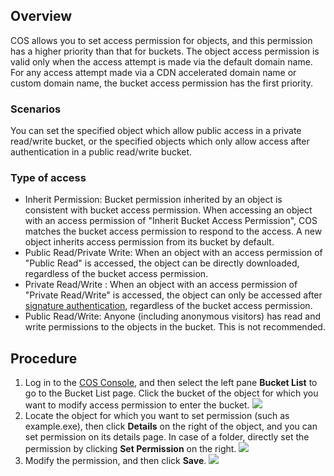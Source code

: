 ## Overview
COS allows you to set access permission for objects, and this permission has a higher priority than that for buckets.
The object access permission is valid only when the access attempt is made via the default domain name. For any access attempt made via a CDN accelerated domain name or custom domain name, the bucket access permission has the first priority.

### Scenarios
You can set the specified object which allow public access in a private read/write bucket, or the specified objects which only allow access after authentication in a public read/write bucket.
### Type of access
- Inherit Permission: Bucket permission inherited by an object is consistent with bucket access permission. When accessing an object with an access permission of "Inherit Bucket Access Permission", COS matches the bucket access permission to respond to the access. A new object inherits access permission from its bucket by default.
- Public Read/Private Write: When an object with an access permission of "Public Read" is accessed, the object can be directly downloaded, regardless of the bucket access permission.
- Private Read/Write : When an object with an access permission of "Private Read/Write" is accessed, the object can only be accessed after [signature authentication](/document/product/436/6054), regardless of the bucket access permission.
- Public Read/Write: Anyone (including anonymous visitors) has read and write permissions to the objects in the bucket. This is not recommended.

## Procedure
1. Log in to the [COS Console](https://console.cloud.tencent.com/cos5), and then select the left pane **Bucket List** to go to the Bucket List page. Click the bucket of the object for which you want to modify access permission to enter the bucket.
![](//mc.qcloudimg.com/static/img/d156619ab35a0e1195a70d0e8d8954ca/image.png)
2. Locate the object for which you want to set permission (such as example.exe), then click **Details** on the right of the object, and you can set permission on its details page. In case of a folder, directly set the permission by clicking **Set Permission** on the right.
![](//mc.qcloudimg.com/static/img/f9fe9cdf0d3535cc4bc93547ab7bd84c/image.png)
3. Modify the permission, and then click **Save**.
![](//mc.qcloudimg.com/static/img/ed7e026b114a6d43741e7fd8ffe4bba5/image.png)

